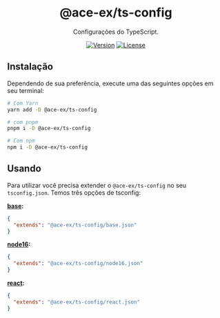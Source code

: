 <div align="center">

# @ace-ex/ts-config

Configurações do TypeScript.

[![Version](https://img.shields.io/npm/v/@ace-ex/ts-config)](https://www.npmjs.com/package/@ace-ex/ts-config) [![License](https://img.shields.io/badge/licence-MIT-blue)](https://github.com/ShadowsS01/ace-ex-ui/blob/main/packages/ts-config/LICENSE)

</div>

## Instalação

Dependendo de sua preferência, execute uma das seguintes opções em seu terminal:

```sh
# Com Yarn
yarn add -D @ace-ex/ts-config

# com pnpm
pnpm i -D @ace-ex/ts-config

# Com npm
npm i -D @ace-ex/ts-config
```

## Usando

Para utilizar você precisa extender o `@ace-ex/ts-config` no seu `tsconfig.json`. Temos três opções de tsconfig:

**[base](https://github.com/ShadowsS01/ace-ex-ui/blob/main/packages/ts-config/base.json):**

```json
{
  "extends": "@ace-ex/ts-config/base.json"
}
```

**[node16](https://github.com/ShadowsS01/ace-ex-ui/blob/main/packages/ts-config/node16.json):**

```json
{
  "extends": "@ace-ex/ts-config/node16.json"
}
```

**[react](https://github.com/ShadowsS01/ace-ex-ui/blob/main/packages/ts-config/react.json):**

```json
{
  "extends": "@ace-ex/ts-config/react.json"
}
```
